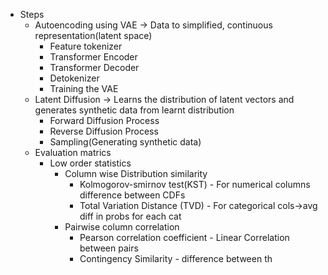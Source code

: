 - Steps
	- Autoencoding using VAE -> Data to simplified, continuous representation(latent space)
		- Feature tokenizer
		- Transformer Encoder
		- Transformer Decoder
		- Detokenizer
		- Training the VAE
	- Latent Diffusion -> Learns the distribution of latent vectors and generates synthetic data from learnt distribution
		- Forward Diffusion Process
		- Reverse Diffusion Process
		- Sampling(Generating synthetic data)
	- Evaluation matrics
		- Low order statistics
			- Column wise Distribution similarity
				- Kolmogorov-smirnov test(KST) - For numerical columns difference between CDFs
				- Total Variation Distance (TVD) - For categorical cols->avg diff in probs for each cat
			- Pairwise column correlation
				- Pearson correlation coefficient - Linear Correlation between pairs
				- Contingency Similarity - difference between th